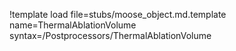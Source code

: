 !template load file=stubs/moose_object.md.template name=ThermalAblationVolume syntax=/Postprocessors/ThermalAblationVolume